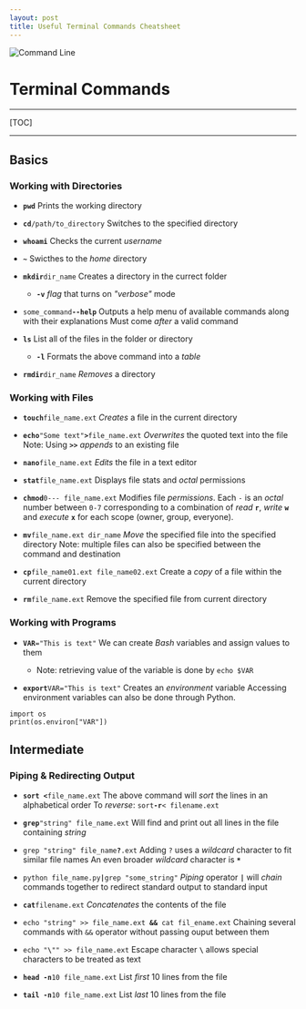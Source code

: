 ```yaml
---
layout: post
title: Useful Terminal Commands Cheatsheet
---
```


![Command Line](https://cdn1.macworld.co.uk/cmsdata/features/3608274/Terminalicon2_thumb800.png)

# Terminal Commands
___
[TOC]
___

## Basics
### Working with Directories

- **`pwd`** 
Prints the working directory

- **`cd`**`/path/to_directory`
Switches to the specified directory

- **`whoami`**
Checks the current *username*

- **`~`**
Swicthes to the *home* directory

- **`mkdir`**`dir_name`
Creates a directory in the currect folder

	* **`-v`**
	*flag* that turns on *"verbose"* mode 

- `some_command`**`--help`**
Outputs a help menu of available commands along with their explanations
Must come *after* a valid command

- **`ls`**
List all of the files in the folder or directory

	* **`-l`**
	Formats the above command into a *table*

- **`rmdir`**`dir_name`
*Removes* a directory

### Working with Files

- **`touch`**`file_name.ext`
*Creates* a file in the current directory

- **`echo`**`"Some text"`**`>`**`file_name.ext`
*Overwrites* the quoted text into the file
Note: Using **`>>`** *appends* to an existing file
	
- **`nano`**`file_name.ext`
*Edits* the file in a text editor

- **`stat`**`file_name.ext`
Displays file stats and *octal* permissions

- **`chmod`**`0--- file_name.ext`
Modifies file *permissions*. Each `-` is an *octal* number between `0-7` corresponding to a combination of *read* **`r`**, *write* **`w`** and *execute* **`x`** for each scope (owner, group, everyone).

- **`mv`**`file_name.ext dir_name`
*Move* the specified file into the specified directory
Note: multiple files can also be specified between the command and destination

- **`cp`**`file_name01.ext file_name02.ext` 
Create a *copy* of a file within the current directory

- **`rm`**`file_name.ext`
Remove the specified file from current directory

### Working with Programs

- **`VAR`**`="This is text"`
We can create *Bash* variables and assign values to them
	* Note: retrieving value of the variable is done by `echo $VAR`

- **`export`**`VAR="This is text"`
Creates an *environment* variable
Accessing environment variables can also be done through Python.
```
import os
print(os.environ["VAR"])
```

## Intermediate

### Piping & Redirecting Output

- **`sort <`**`file_name.ext`
The above command will *sort* the lines in an alphabetical order
To *reverse*: `sort`**`-r`**`< filename.ext`

- **`grep`**`"string" file_name.ext`
Will find and print out all lines in the file containing *string*

- `grep "string" file_name`**`?`**`.ext`
Adding `?` uses a *wildcard* character to fit similar file names
An even broader *wildcard* character is **`*`**

- `python file_name.py`**`|`**`grep "some_string"`
*Piping* operator **`|`** will *chain* commands together to redirect standard output to standard input

- **`cat`**`filename.ext`
*Concatenates* the contents of the file 

- `echo "string" >> file_name.ext `**`&&`**` cat fil_ename.ext`
Chaining several commands with `&&` operator without passing ouput between them

- `echo "`**`\`**`"" >> file_name.ext`
Escape character **`\`** allows special characters to be treated as text

- **`head -n`**`10 file_name.ext`
List *first* 10 lines from the file

- **`tail -n`**`10 file_name.ext`
List *last* 10 lines from the file




		
